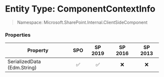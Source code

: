 # Entity Type: ComponentContextInfo

> Namespace: Microsoft.SharePoint.Internal.ClientSideComponent

### Properties

Property | SPO | SP 2019 | SP 2016 | SP 2013
----------|:---:|:-------:|:-------:|:-------:
SerializedData (Edm.String) | ✅ | ✅ | ❌ | ❌